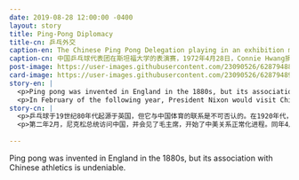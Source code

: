 ```yaml
---
date: 2019-08-28 12:00:00 -0400
layout: story
title: Ping-Pong Diplomacy
title-cn: 乒乓外交
caption-en: The Chinese Ping Pong Delegation playing in an exhibition match at Stanford University, April 28, 1972<br>Courtesy of Connie Hwang, Museum of Chinese in America (MOCA) Collection
caption-cn: 中国乒乓球代表团在斯坦福大学的表演赛，1972年4月28日，Connie Hwang捐赠，美国华人博物馆（MOCA）馆藏
post-image: https://user-images.githubusercontent.com/23090526/62879488-38f57600-bcf9-11e9-9d17-91009ff63fed.jpg
card-image: https://user-images.githubusercontent.com/23090526/62879489-398e0c80-bcf9-11e9-9ddb-dd158c5ec7c9.jpg
story-en: |
  <p>Ping pong was invented in England in the 1880s, but its association with Chinese athletics is undeniable. In the 1920s, Mao Tse-tung instituted it as a recreational activity for the People’s Liberation Army, after which it quickly became China’s most popular sport. The game played a crucial role in the thawing of relations between China and the U.S. in 1971 when a U.S. ping pong player, Glenn Cowan, accidentally boarded a Chinese team bus at the World Table Tennis Championships in Nagoya, Japan. Cowan was greeted by Zhuang Zedong of the Chinese team and the two had a conversation via translator. After learning of this exchange, Chairman Mao invited the U.S. team to visit tour China; President Nixon approved the trip, ending an over 20 year period of diplomatic silence between the two nations.</p>
  <p>In February of the following year, President Nixon would visit China and meet with Chairman Mao and begin normalizing U.S.-China relations. April of that same year a Chinese delegation of ping pong players would tour America for two weeks; this exchange become known as “ping pong diplomacy.” On April 28th , 1972 the Chinese team would play an exhibition game at Stanford University’s Maples Pavilion.</p>
story-cn: |
  <p>乒乓球于19世纪80年代起源于英国，但它与中国体育的联系是不可否认的。在1920年代，毛泽东决定将其作为中国人民解放军的娱乐活动，之后迅速成为中国最受欢迎的运动。1971年，在日本名古屋举办的世界兵乓球锦标赛，因为美国乒乓球运动员格伦·考恩（Glenn Cowan）意外登上了一辆中国队的大巴，在中美关系解冻过程中发挥了至关重要作用。考恩受到了中国队庄则栋的欢迎，两人通过翻译进行了对话。在得知这次交流以后，毛主席邀请了美国乒乓球队访华，尼克松总统批准了这次访问，结束了两国20多年来的外交沉默。</p>
  <p>第二年2月，尼克松总统访问中国，并会见了毛主席，开始了中美关系正常化进程。同年4月，中国乒乓球代表团在美国进行了为期两周的访问；这种交流被称为“乒乓外交”。1972年4月28日，中国乒乓球队在斯坦福大学的枫树馆（Maples Pavilion）进行了一场表演赛。</p>
  
---
```

Ping pong was invented in England in the 1880s, but its association with Chinese athletics is undeniable.
